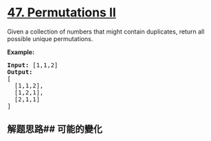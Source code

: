 # [47. Permutations II](https://leetcode-cn.com/problems/permutations-ii/)
Given a collection of numbers that might contain duplicates, return all possible unique permutations.

**Example:**


<pre><strong>Input:</strong> [1,1,2]
<strong>Output:</strong>
[
  [1,1,2],
  [1,2,1],
  [2,1,1]
]
</pre>

## 解题思路## 可能的變化